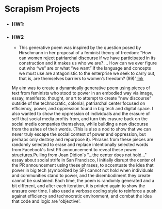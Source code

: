 # Scrapism Projects
- ### HW1:

- ### HW2
    - This generative poem was inspired by the question posed by Hirschmann in her proposal of a feminist theory of freedom: 
    "How can women reject patriarchal discourse if we have participated in its construction and it makes us who we are? … How can we ever figure out who “we” are or what “we want” if the language and concepts we must use are antagonistic to the enterprise we seek to carry out, that is, are themselves barriers to women’s freedom? (99)"[link](https://www.jstor.org/stable/192090)

   My aim was to create a dynamically generative poem using pieces of text from feminists who stood to power in an embodied way via image, essay, manifesto, thought, or art to attempt to create "new discourse" outside of the technocratic, colonial, patriarchal center focused on efficiency, power, and oppression found in big tech and digital space. I also wanted to show the oppression of individuals and the erasure of self that social media profits from, and turn this erasure back on the social media companies themselves, while building a new discourse from the ashes of their words. (This is also a nod to show that we can never truly escape the social context of power and oppression, but perhaps only destroy and repurpose it). Phrases from these pieces are randomly selected to erase and replace intentionally selected words from Facebook's first PR announcement to reveal these power structures.Pulling from Joan Didion's "...the center does not hold..." essay about social strife in San Francisco, I initially disrupt the center of the PR announcement using these phrases, to accentuate the idea that power in big tech (symbolized by SF) cannot not hold when individuals and communities stand to power, and the disembodiment they create cannot be sustained. Each time, the poem is randomly generated and a bit different, and after each iteration, it is printed again to show the erasure over time. I also used a verbose coding style to reinforce a push against efficiency and technocratic environment, and combat the idea that code and logic are 'objective'.